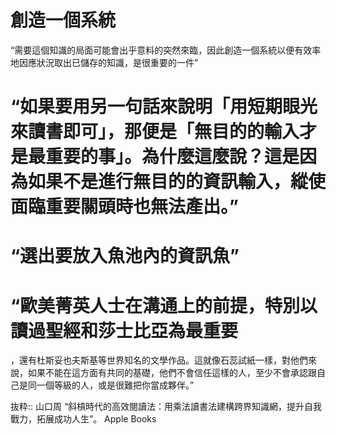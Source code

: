 # 創造一個系統
“需要這個知識的局面可能會出乎意料的突然來臨，因此創造一個系統以便有效率地因應狀況取出已儲存的知識，是很重要的一件”

# “如果要用另一句話來說明「用短期眼光來讀書即可」，那便是「無目的的輸入才是最重要的事」。為什麼這麼說？這是因為如果不是進行無目的的資訊輸入，縱使面臨重要關頭時也無法產出。”

# “選出要放入魚池內的資訊魚”

# “歐美菁英人士在溝通上的前提，特別以讀過聖經和莎士比亞為最重要
，還有杜斯妥也夫斯基等世界知名的文學作品。這就像石蕊試紙一樣，對他們來說，如果不能在這方面有共同的基礎，他們不會信任這樣的人，至少不會承認跟自己是同一個等級的人，或是很難把你當成夥伴。”

抜粋:: 山口周  “斜槓時代的高效閱讀法：用乘法讀書法建構跨界知識網，提升自我戰力，拓展成功人生”。 Apple Books  
